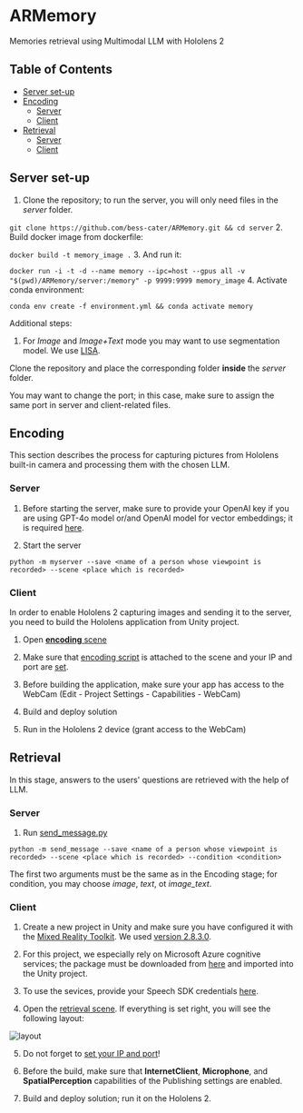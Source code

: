 # ARMemory
Memories retrieval using Multimodal LLM with Hololens 2

## Table of Contents
- [Server set-up](#servers)
- [Encoding](#encoding)
    - [Server](#e-server)
    - [Client](#e-server)
- [Retrieval](#retrieval)
    - [Server](#r-server)
    - [Client](#r-server)

## Server set-up

1. Clone the repository; to run the server, you will only need files in the *server* folder.

```git clone https://github.com/bess-cater/ARMemory.git && cd server```
2. Build docker image from dockerfile:

```docker build -t memory_image .```
3. And run it:

```docker run -i -t -d --name memory --ipc=host --gpus all -v "$(pwd)/ARMemory/server:/memory" -p 9999:9999 memory_image```
4. Activate conda environment:

```conda env create -f environment.yml && conda activate memory```

Additional steps:

1. For *Image* and *Image+Text* mode you may want to use segmentation model. We use [LISA](https://github.com/dvlab-research/LISA/tree/main).

Clone the repository and place the corresponding folder **inside** the *server* folder.

You may want to change the port; in this case, make sure to assign the same port in server and client-related files.

## Encoding 

This section describes the process for capturing pictures from Hololens built-in camera and processing them with the chosen LLM.

### Server

1. Before starting the server, make sure to provide your OpenAI key if you are using GPT-4o model or/and OpenAI model for vector embeddings;
it is required [here](https://github.com/bess-cater/ARMemory/blob/411f2611bddf089c9fab526e12047ae922e90ac6/server/myserver.py#L167).

2. Start the server

```python -m myserver --save <name of a person whose viewpoint is recorded> --scene <place which is recorded>```

### Client

In order to enable Hololens 2 capturing images and sending it to the server, you need to build the Hololens application from Unity project.

1. Open [**encoding** scene](https://github.com/bess-cater/ARMemory/blob/f78a0cc03d5d60fe30c17de5d33ab57b0dde0744/client/scenes/encoding.unity)

2. Make sure that [encoding script](https://github.com/bess-cater/ARMemory/blob/main/client/scripts/HololensSender.cs) is attached to the scene
and your IP and port are [set](https://github.com/bess-cater/ARMemory/blob/f78a0cc03d5d60fe30c17de5d33ab57b0dde0744/client/scripts/HololensSender.cs#L21).

3. Before building the application, make sure your app has access to the WebCam (Edit - Project Settings - Capabilities - WebCam)

4. Build and deploy solution

5. Run in the Hololens 2 device (grant access to the WebCam)

## Retrieval

In this stage, answers to the users' questions are retrieved with the help of LLM.

### Server 

1. Run [send_message.py](https://github.com/bess-cater/ARMemory/blob/f78a0cc03d5d60fe30c17de5d33ab57b0dde0744/server/send_message.py)

``` python -m send_message --save <name of a person whose viewpoint is recorded> --scene <place which is recorded> --condition <condition> ```

The first two arguments must be the same as in the Encoding stage; for condition, you may choose *image*, *text*, ot *image_text*.

### Client

1. Create a new project in Unity and make sure you have configured it with the [Mixed Reality Toolkit](https://learn.microsoft.com/en-us/training/modules/mixed-reality-toolkit-project-unity/). We used [version 2.8.3.0](https://github.com/microsoft/MixedRealityToolkit-Unity/releases/).

2. For this project, we especially rely on Microsoft Azure cognitive services; the package must be downloaded from [here](https://learn.microsoft.com/en-us/training/modules/azure-speech-services-tutorials-mrtk/3-exercise-integrate-speech-recognition-transcription) and imported into the Unity project.

3. To use the sevices, provide your Speech SDK credentials [here](https://github.com/bess-cater/ARMemory/blob/f78a0cc03d5d60fe30c17de5d33ab57b0dde0744/client/MRTK.Tutorials.AzureSpeechServices/Scripts/LunarcomController.cs#L18).

4. Open the [retrieval scene](https://github.com/bess-cater/ARMemory/blob/f78a0cc03d5d60fe30c17de5d33ab57b0dde0744/client/scenes/retrieval.unity). If everything is set right, you will see the following layout:

![layout](img/layout.png)

5. Do not forget to [set your IP and port](https://github.com/bess-cater/ARMemory/blob/f78a0cc03d5d60fe30c17de5d33ab57b0dde0744/client/scripts/SocketClient.cs#L42)!

6. Before the build, make sure that **InternetClient**, **Microphone**, and **SpatialPerception** capabilities of the Publishing settings are enabled.

7. Build and deploy solution; run it on the Hololens 2.


